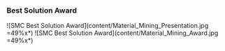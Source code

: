 ### Best Solution Award
![SMC Best Solution Award](content/Material_Mining_Presentation.jpg =49%x*) ![SMC Best Solution Award](content/Material_Mining_Award.jpg =49%x*)